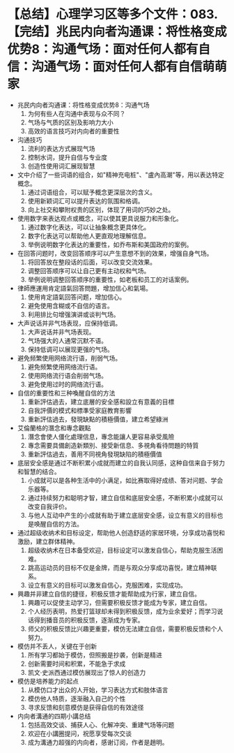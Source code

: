 # 【总结】心理学习区等多个文件：083.【完结】兆民内向者沟通课：将性格变成优势8：沟通气场：面对任何人都有自信：沟通气场：面对任何人都有自信萌萌家

-   兆民内向者沟通课：将性格变成优势8：沟通气场
    1.  为何有些人在沟通中表现与众不同？
    2.  气场与气质的区别及影响力大小
    3.  高效的语言技巧对内向者的重要性
-   沟通技巧
    1.  流利的表达方式展现气场
    2.  控制水词，提升自信与专业度
    3.  创造性使用词汇展现智慧
-   文中介绍了一些词语的组合，如"精神充电桩"、"盧內高潮"等，用以表达特定概念。
    1.  通过词语组合，可以赋予概念更深层次的含义。
    2.  使用新颖词汇可以提升表达的氛围和格调。
    3.  向上社交和攀附权贵的区别，体现了用词的巧妙之处。
-   使用数字来表达观点或概念，可以使其更具说服力和形象化。
    1.  通过数字化表达，可以让抽象概念更具体化。
    2.  数字化表达可以帮助他人更直观地理解信息。
    3.  举例说明数字化表达的重要性，如乔布斯和美国政府的案例。
-   在回答问题时，改变回答顺序可以产生意想不到的效果，增强自身气场。
    1.  将回答放在整段话的后面，可以改变交流效果。
    2.  调整回答顺序可以让自己更有主动权和气场。
    3.  举例说明调整回答顺序的重要性，如老板和员工的对话案例。
-   律師應運用肯定語氣回答問題，增加信心和氣場。
    1.  使用肯定語氣回答问题，增加信心。
    2.  避免使用含糊或不自信的语言。
    3.  利用排比句增强演讲或谈判气场。
-   大声说话并非气场表现，应保持低调。
    1.  大声说话并非气场表现。
    2.  气场强大的人通常沉默不语。
    3.  保持低调可以展现更强的气场。
-   避免频繁使用网络流行语，削弱气场。
    1.  避免频繁使用网络流行语。
    2.  使用网络流行语会削弱气场。
    3.  避免使用过时的网络流行语。
-   自信的重要性和三种喚醒自信的方法
    1.  重新評估過去，建立底層的安全感和設立有意義的目標
    2.  自我評價的模式和標準受家庭教育影響
    3.  重新評估過去，發現缺點的積極價值，建立希望綠洲
-   艾倫蘭格的潛念和專念觀點
    1.  潛念會使人僵化處理信息，專念能讓人更容易承受風險
    2.  專念需要具備創造新類別、接受新信息、多視角看待問題的特質
    3.  重新評估過去，善用不同視角發現缺陷的積極價值
-   底层安全感是通过不断积累小成就而建立的自我认同感，这种自信来自于努力和智慧的结合。
    1.  小成就可以是各种生活中的小满足，如比赛取得好成绩、答对问题、学会乐器等。
    2.  通过持续努力和聪明才智，建立自信和底层安全感，不断积累小成就可以改变自我评价。
    3.  与他人互动中产生的小成就有助于建立底层安全感，设立有意义的目标也是唤醒自信的方法。
-   通过超级收纳术和目标设定，帮助他人创造舒适的家居环境，分享成功喜悦和激励，建立群体精神。
    1.  超级收纳术在日本备受欢迎，目标设定可以激发自信心，帮助克服生活困难。
    2.  跳高运动员的目标不仅是金牌，而是与观众分享成功喜悦，建立精神联系。
    3.  设立有意义的目标可以激发自信心，克服困难，实现成功。
-   興趣并非建立自信的捷径，积极反馈才能帮助成为行家，建立自信。
    1.  興趣可以促使主动学习，但需要积极反馈才能成为专家，建立自信。
    2.  个人经历表明，热爱打篮球却未得到积极反馈，成为业余爱好；而学习说话得到播音员的积极反馈，逐渐成为专家。
    3.  师父的积极反馈比兴趣更重要，模仿无法建立自信，需要积极反馈和个人努力。
-   模仿并不丢人，关键在于创新
    1.  所有学习都始于模仿，但照搬是抄袭，创新是精进
    2.  创新需要时间和积累，不能急于求成
    3.  凯文·史派西通过模仿展现出了惊人的创造力
-   模仿是培养能力的起点
    1.  从模仿口才出众的人开始，学习表达方式和肢体语言
    2.  模仿他人特质，逐渐融入自己的个性
    3.  寻求反馈和刻意模仿是获得自信的有效途径
-   内向者溝通的四期小講总结
    1.  包括高效交谈、捕获人心、化解冲突、重建气场等问题
    2.  欢迎在小講圈提问，祝愿享受每次交谈
    3.  成为溝通力超强的内向者，感谢订阅，作者是趙明。